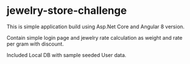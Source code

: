 # jewelry-store-challenge


This is simple application build using Asp.Net Core and Angular 8 version.

Contain simple login page and jewelry rate calculation as weight and rate per gram with discount.
 
Included Local DB with sample seeded User data.
